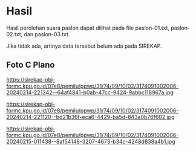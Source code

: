# Hasil

Hasil perolehan suara paslon dapat dilihat pada file paslon-01.txt, paslon-02.txt, dan paslon-03.txt.

Jika tidak ada, artinya data tersebut belum ada pada SIREKAP.

## Foto C Plano

https://sirekap-obj-formc.kpu.go.id/07e8/pemilu/ppwp/31/74/09/10/02/3174091002006-20240214-221342--64af4841-b0ab-47cc-9424-9abbc118967a.jpg

https://sirekap-obj-formc.kpu.go.id/07e8/pemilu/ppwp/31/74/09/10/02/3174091002006-20240214-221120--bd21b36f-eca6-4429-ba5d-843a0b76f602.jpg

https://sirekap-obj-formc.kpu.go.id/07e8/pemilu/ppwp/31/74/09/10/02/3174091002006-20240215-011438--8af54148-3207-4673-b34c-4248d838a4b1.jpg
